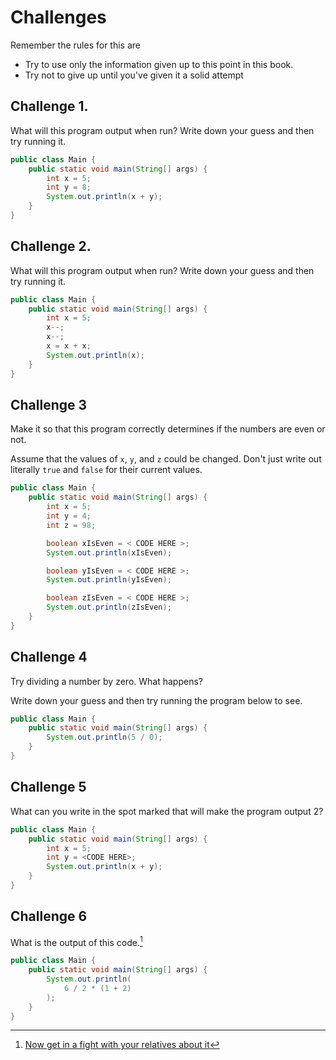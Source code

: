 # Challenges

Remember the rules for this are
* Try to use only the information given up to this point in this book.
* Try not to give up until you've given it a solid attempt

## Challenge 1.

What will this program output when run? Write down your guess and then try running it.

```java
public class Main {
    public static void main(String[] args) {
        int x = 5;
        int y = 8;
        System.out.println(x + y);
    }
}
```

## Challenge 2.

What will this program output when run? Write down your guess and then try running it.

```java
public class Main {
    public static void main(String[] args) {
        int x = 5;
        x--;
        x--;
        x = x + x;
        System.out.println(x);
    }
}
```

## Challenge 3
Make it so that this program correctly determines if the numbers are even or not.

Assume that the values of `x`, `y`, and `z` could be changed. Don't just write out
literally `true` and `false` for their current values.

```java
public class Main {
    public static void main(String[] args) {
        int x = 5;
        int y = 4;
        int z = 98;

        boolean xIsEven = < CODE HERE >;
        System.out.println(xIsEven);

        boolean yIsEven = < CODE HERE >;
        System.out.println(yIsEven);

        boolean zIsEven = < CODE HERE >;
        System.out.println(zIsEven);
    }
}
```


## Challenge 4

Try dividing a number by zero. What happens? 

Write down your guess and then try running the program below to see.

```java
public class Main {
    public static void main(String[] args) {
        System.out.println(5 / 0);
    }
}
```

## Challenge 5

What can you write in the spot marked that will make the program output 2?

```java
public class Main {
    public static void main(String[] args) {
        int x = 5;
        int y = <CODE HERE>;
        System.out.println(x + y);
    }
}
```

## Challenge 6

What is the output of this code.[^fbarticle]

```java
public class Main {
    public static void main(String[] args) {
        System.out.println(
            6 / 2 * (1 + 2)
        );
    }
}
```


[^fbarticle]: [Now get in a fight with your relatives about it](https://slate.com/technology/2013/03/facebook-math-problem-why-pemdas-doesnt-always-give-a-clear-answer.html)